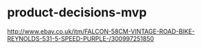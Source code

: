 product-decisions-mvp
=====================

http://www.ebay.co.uk/itm/FALCON-58CM-VINTAGE-ROAD-BIKE-REYNOLDS-531-5-SPEED-PURPLE-/300997251850